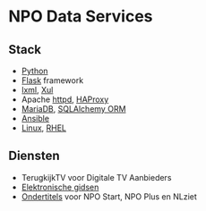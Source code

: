 # NPO Data Services

## Stack

* [Python](https://www.python.org/)
* [Flask](https://flask.palletsprojects.com/) framework
* [lxml](https://lxml.de/), [Xul](https://xul.readthedocs.io/)
* Apache [httpd](https://httpd.apache.org/), [HAProxy](https://www.haproxy.org)
* [MariaDB](https://mariadb.org/), [SQLAlchemy ORM](https://docs.sqlalchemy.org/orm/)
* [Ansible](https://docs.ansible.com/)
* [Linux](https://www.linux.org/), [RHEL](https://www.redhat.com/en/technologies/linux-platforms/enterprise-linux)

## Diensten

* TerugkijkTV voor Digitale TV Aanbieders
* [Elektronische gidsen](https://tech.ebu.ch/tvanytime/)
* [Ondertitels](https://hygiea.omroep.nl/docs) voor NPO Start, NPO Plus en NLziet
